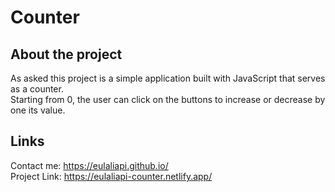 # Counter

## About the project
 As asked this project is a simple application built with JavaScript that serves as a counter. </br>
 Starting from 0, the user can click on the buttons to increase or decrease by one its value.
 
 ## Links
 Contact me: https://eulaliapi.github.io/ </br>
 Project Link: https://eulaliapi-counter.netlify.app/
